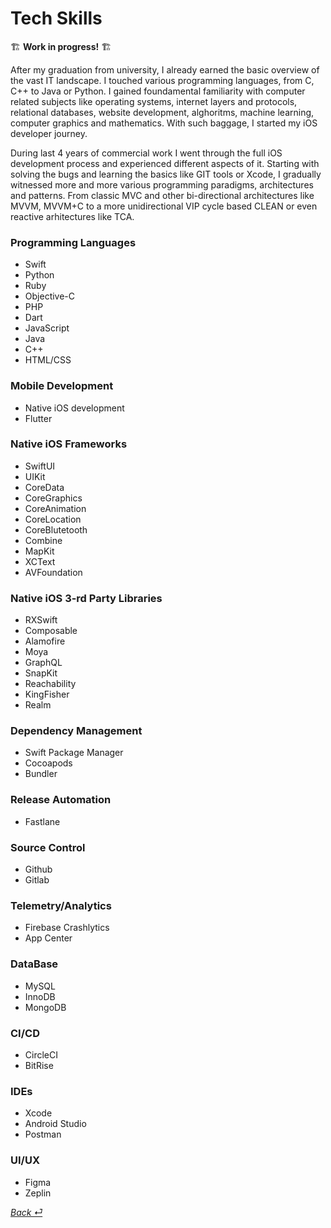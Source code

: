 # Tech Skills

🏗️ **Work in progress!** 🏗️

After my graduation from university, I already earned the basic overview of the vast IT landscape. I touched various programming languages, from C, C++ to Java or Python. I gained foundamental familiarity with computer related subjects like operating systems, internet layers and protocols, relational databases, website development, alghoritms, machine learning, computer graphics and mathematics. With such baggage, I started my iOS developer journey.

During last 4 years of commercial work I went through the full iOS development process and experienced different aspects of it. Starting with solving the bugs and learning the basics like GIT tools or Xcode, I gradually witnessed more and more various programming paradigms, architectures and patterns. From classic MVC and other bi-directional architectures like MVVM, MVVM+C to a more unidirectional VIP cycle based CLEAN or even reactive arhitectures like TCA.



### Programming Languages
- Swift
- Python
- Ruby
- Objective-C
- PHP
- Dart
- JavaScript
- Java
- C++
- HTML/CSS

### Mobile Development
- Native iOS development
- Flutter

### Native iOS Frameworks
- SwiftUI
- UIKit
- CoreData
- CoreGraphics
- CoreAnimation
- CoreLocation
- CoreBlutetooth
- Combine
- MapKit
- XCText
- AVFoundation

### Native iOS 3-rd Party Libraries
- RXSwift
- Composable
- Alamofire
- Moya
- GraphQL
- SnapKit
- Reachability
- KingFisher
- Realm

### Dependency Management
- Swift Package Manager
- Cocoapods
- Bundler


### Release Automation
- Fastlane

### Source Control
- Github
- Gitlab

### Telemetry/Analytics
- Firebase Crashlytics
- App Center
  

### DataBase
- MySQL
- InnoDB
- MongoDB

### CI/CD
- CircleCI
- BitRise

### IDEs
- Xcode
- Android Studio
- Postman
  

### UI/UX
- Figma
- Zeplin


[_Back ⏎_ ](../README.md)
